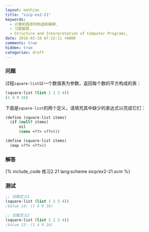 ```yaml
---
layout: mathjax
title: "sicp-ex2-21"
keywords:
  - 计算机程序的构造和解释,
  - 习题解答,
  - Structure and Interpretation of Computer Programs,
date: 2016-03-18 07:22:11 +0800
comments: true
hidden: true
categories: draft
---
```


### 问题

过程`square-list`以一个数值表为参数，返回每个数的平方构成的表：

``` scheme
(square-list (list 1 2 3 4))
(1 4 9 16)
```

下面是`square-list`的两个定义，请填充其中缺少的表达式以完成它们：

``` scheme
(define (square-list items)
  (if (null? items)
      nil
      (cons <??> <??>)))

(define (square-list items)
  (map <??> <??>))
```

### 解答

{% include_code 练习2.21 lang:scheme sicp/ex2-21.scm %}

### 测试

``` scheme
;; 加载定义1
(square-list (list 1 2 3 4))
;Value 14: (1 4 9 16)

;; 加载定义2
(square-list (list 1 2 3 4))
;Value 15: (1 4 9 16)
```

